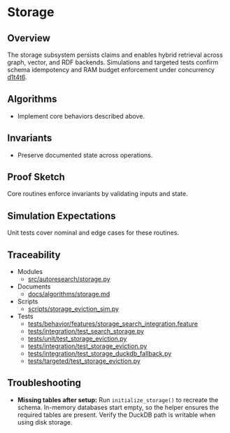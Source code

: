 # Storage

## Overview

The storage subsystem persists claims and enables hybrid retrieval across graph,
vector, and RDF backends. Simulations and targeted tests confirm schema
idempotency and RAM budget enforcement under concurrency [d1][s1][t4][t5][t6].

## Algorithms

- Implement core behaviors described above.

## Invariants

- Preserve documented state across operations.

## Proof Sketch

Core routines enforce invariants by validating inputs and state.

## Simulation Expectations

Unit tests cover nominal and edge cases for these routines.

## Traceability


- Modules
  - [src/autoresearch/storage.py][m1]
- Documents
  - [docs/algorithms/storage.md][d1]
- Scripts
  - [scripts/storage_eviction_sim.py][s1]
- Tests
  - [tests/behavior/features/storage_search_integration.feature][t1]
  - [tests/integration/test_search_storage.py][t2]
  - [tests/unit/test_storage_eviction.py][t3]
  - [tests/integration/test_storage_eviction.py][t4]
  - [tests/integration/test_storage_duckdb_fallback.py][t5]
  - [tests/targeted/test_storage_eviction.py][t6]

[m1]: ../../src/autoresearch/storage.py
[d1]: ../algorithms/storage.md
[s1]: ../../scripts/storage_eviction_sim.py
[t1]: ../../tests/behavior/features/storage_search_integration.feature
[t2]: ../../tests/integration/test_search_storage.py
[t3]: ../../tests/unit/test_storage_eviction.py
[t4]: ../../tests/integration/test_storage_eviction.py
[t5]: ../../tests/integration/test_storage_duckdb_fallback.py
[t6]: ../../tests/targeted/test_storage_eviction.py

## Troubleshooting

- **Missing tables after setup:** Run `initialize_storage()` to recreate the
  schema. In-memory databases start empty, so the helper ensures the required
  tables are present. Verify the DuckDB path is writable when using disk
  storage.
